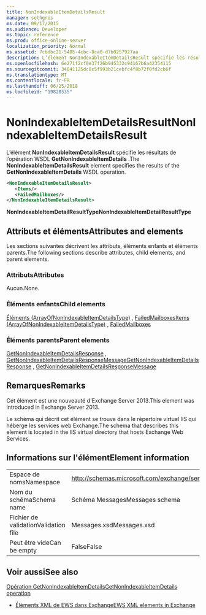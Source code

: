 ```yaml
---
title: NonIndexableItemDetailsResult
manager: sethgros
ms.date: 09/17/2015
ms.audience: Developer
ms.topic: reference
ms.prod: office-online-server
localization_priority: Normal
ms.assetid: 7cbdbc21-5405-4cbc-8ca0-d7b0257927aa
description: L’élément NonIndexableItemDetailsResult spécifie les résultats de l’opération WSDL GetNonIndexableItemDetails.
ms.openlocfilehash: 6e271f2cf0e37f26b945332c94167b6a42354115
ms.sourcegitcommit: 34041125dc8c5f993b21cebfc4f8b72f0fd2cb6f
ms.translationtype: MT
ms.contentlocale: fr-FR
ms.lasthandoff: 06/25/2018
ms.locfileid: "19828535"
---
```

# <a name="nonindexableitemdetailsresult"></a><span data-ttu-id="68147-103">NonIndexableItemDetailsResult</span><span class="sxs-lookup"><span data-stu-id="68147-103">NonIndexableItemDetailsResult</span></span>

<span data-ttu-id="68147-104">L’élément **NonIndexableItemDetailsResult** spécifie les résultats de l’opération WSDL **GetNonIndexableItemDetails** .</span><span class="sxs-lookup"><span data-stu-id="68147-104">The **NonIndexableItemDetailsResult** element specifies the results of the **GetNonIndexableItemDetails** WSDL operation.</span></span> 
  
```XML
<NonIndexableItemDetailsResult>
   <Items/>
   <FailedMailboxes/>
</NonIndexableItemDetailsResult>
```

 <span data-ttu-id="68147-105">**NonIndexableItemDetailResultType**</span><span class="sxs-lookup"><span data-stu-id="68147-105">**NonIndexableItemDetailResultType**</span></span>
## <a name="attributes-and-elements"></a><span data-ttu-id="68147-106">Attributs et éléments</span><span class="sxs-lookup"><span data-stu-id="68147-106">Attributes and elements</span></span>

<span data-ttu-id="68147-107">Les sections suivantes décrivent les attributs, éléments enfants et éléments parents.</span><span class="sxs-lookup"><span data-stu-id="68147-107">The following sections describe attributes, child elements, and parent elements.</span></span>
  
### <a name="attributes"></a><span data-ttu-id="68147-108">Attributs</span><span class="sxs-lookup"><span data-stu-id="68147-108">Attributes</span></span>

<span data-ttu-id="68147-109">Aucun.</span><span class="sxs-lookup"><span data-stu-id="68147-109">None.</span></span>
  
### <a name="child-elements"></a><span data-ttu-id="68147-110">Éléments enfants</span><span class="sxs-lookup"><span data-stu-id="68147-110">Child elements</span></span>

<span data-ttu-id="68147-111">[Éléments (ArrayOfNonIndexableItemDetailsType)](items-arrayofnonindexableitemdetailstype.md) , [FailedMailboxes](failedmailboxes.md)</span><span class="sxs-lookup"><span data-stu-id="68147-111">[Items (ArrayOfNonIndexableItemDetailsType)](items-arrayofnonindexableitemdetailstype.md) , [FailedMailboxes](failedmailboxes.md)</span></span>
  
### <a name="parent-elements"></a><span data-ttu-id="68147-112">Éléments parents</span><span class="sxs-lookup"><span data-stu-id="68147-112">Parent elements</span></span>

<span data-ttu-id="68147-113">[GetNonIndexableItemDetailsResponse](getnonindexableitemdetailsresponse.md) , [GetNonIndexableItemDetailsResponseMessage](getnonindexableitemdetailsresponsemessage.md)</span><span class="sxs-lookup"><span data-stu-id="68147-113">[GetNonIndexableItemDetailsResponse](getnonindexableitemdetailsresponse.md) , [GetNonIndexableItemDetailsResponseMessage](getnonindexableitemdetailsresponsemessage.md)</span></span>
  
## <a name="remarks"></a><span data-ttu-id="68147-114">Remarques</span><span class="sxs-lookup"><span data-stu-id="68147-114">Remarks</span></span>

<span data-ttu-id="68147-115">Cet élément est une nouveauté d'Exchange Server 2013.</span><span class="sxs-lookup"><span data-stu-id="68147-115">This element was introduced in Exchange Server 2013.</span></span>
  
<span data-ttu-id="68147-116">Le schéma qui décrit cet élément se trouve dans le répertoire virtuel IIS qui héberge les services web Exchange.</span><span class="sxs-lookup"><span data-stu-id="68147-116">The schema that describes this element is located in the IIS virtual directory that hosts Exchange Web Services.</span></span>
  
## <a name="element-information"></a><span data-ttu-id="68147-117">Informations sur l'élément</span><span class="sxs-lookup"><span data-stu-id="68147-117">Element information</span></span>

|||
|:-----|:-----|
|<span data-ttu-id="68147-118">Espace de noms</span><span class="sxs-lookup"><span data-stu-id="68147-118">Namespace</span></span>  <br/> |http://schemas.microsoft.com/exchange/services/2006/messages  <br/> |
|<span data-ttu-id="68147-119">Nom du schéma</span><span class="sxs-lookup"><span data-stu-id="68147-119">Schema name</span></span>  <br/> |<span data-ttu-id="68147-120">Schéma Messages</span><span class="sxs-lookup"><span data-stu-id="68147-120">Messages schema</span></span>  <br/> |
|<span data-ttu-id="68147-121">Fichier de validation</span><span class="sxs-lookup"><span data-stu-id="68147-121">Validation file</span></span>  <br/> |<span data-ttu-id="68147-122">Messages.xsd</span><span class="sxs-lookup"><span data-stu-id="68147-122">Messages.xsd</span></span>  <br/> |
|<span data-ttu-id="68147-123">Peut être vide</span><span class="sxs-lookup"><span data-stu-id="68147-123">Can be empty</span></span>  <br/> |<span data-ttu-id="68147-124">False</span><span class="sxs-lookup"><span data-stu-id="68147-124">False</span></span>  <br/> |
   
## <a name="see-also"></a><span data-ttu-id="68147-125">Voir aussi</span><span class="sxs-lookup"><span data-stu-id="68147-125">See also</span></span>



[<span data-ttu-id="68147-126">Opération GetNonIndexableItemDetails</span><span class="sxs-lookup"><span data-stu-id="68147-126">GetNonIndexableItemDetails operation</span></span>](getnonindexableitemdetails-operation.md)


- [<span data-ttu-id="68147-127">Éléments XML de EWS dans Exchange</span><span class="sxs-lookup"><span data-stu-id="68147-127">EWS XML elements in Exchange</span></span>](ews-xml-elements-in-exchange.md)

